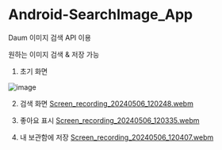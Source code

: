 # Android-SearchImage_App

Daum 이미지 검색 API 이용

원하는 이미지 검색 & 저장 가능

1. 초기 화면 

![image](https://github.com/cococo35/Android-SearchImage-App/assets/161271441/9f2d1ed8-7bab-4975-9cb8-9a1d632b67b2)

2. 검색 화면 [Screen_recording_20240506_120248.webm](https://github.com/cococo35/Android-SearchImage-App/assets/161271441/4cd87009-fc32-4d39-8b4a-11c66a6bb7ef)

3. 좋아요 표시 [Screen_recording_20240506_120335.webm](https://github.com/cococo35/Android-SearchImage-App/assets/161271441/c468f856-5aeb-46a8-810b-a6e2ba0bc47a)

4. 내 보관함에 저장 [Screen_recording_20240506_120407.webm](https://github.com/cococo35/Android-SearchImage-App/assets/161271441/4c1bfff8-fe4b-4b4f-a6ac-41e235ff5bdc)


